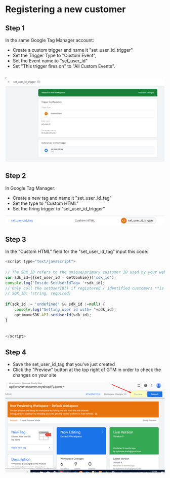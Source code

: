 # Registering a new customer

## Step 1
In the same Google Tag Manager account: 
* Create a custom trigger and name it "set_user_id_trigger" 
* Set the Trigger Type to "Custom Event", 
* Set the Event name to "set_user_id" 
* Set "This trigger fires on" to "All Custom Events".

<p align="left">,<kbd><img src="https://github.com/DannyMac180/Web-SDK-Integration-Guide/blob/master/Web-SDK-Basic-Code-Setup/images/set_user_id_trigger.png"></kbd></p>

## Step 2
In Google Tag Manager: 
* Create a new tag and name it "set_user_id_tag" 
* Set the type to "Custom HTML" 
* Set the firing trigger to "set_user_id_trigger"

<p align="left"><kbd><img src="https://github.com/DannyMac180/Web-SDK-Integration-Guide/blob/master/Web-SDK-Basic-Code-Setup/images/set_user_id_tag.png"><kbd></p>

## Step 3
In the "Custom HTML" field for the "set_user_id_tag" input this code:

```javascript
<script type="text/javascript">

// The SDK_ID refers to the unique/primary customer ID used by your website to identify registered customers/users. 
var sdk_id={{set_user_id - GetCookie}}('sdk_id');
console.log('Inside SetUserIdTag= '+sdk_id);
// Only call the setUserID() if registered / identified customers **is not** empty, null, unidentified. 
// SDK_ID: (string, required)

if(sdk_id != 'undefined' && sdk_id !=null) {
  	console.log("Setting user id with= "+sdk_id);
	optimoveSDK.API.setUserId(sdk_id);
}


</script>
```
## Step 4
* Save the set_user_id_tag that you've just created
* Click the "Preview" button at the top right of GTM in order to check the changes on your site

<p align="left"><kbd><img src="https://github.com/DannyMac180/Web-SDK-Integration-Guide/blob/master/Web-SDK-Basic-Code-Setup/images/preview_screenshot.png"><kbd></p>
